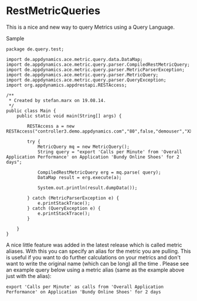 RestMetricQueries
=================

This is a nice and new way to query Metrics using a Query Language.


Sample

```
package de.query.test;

import de.appdynamics.ace.metric.query.data.DataMap;
import de.appdynamics.ace.metric.query.parser.CompiledRestMetricQuery;
import de.appdynamics.ace.metric.query.parser.MetricParserException;
import de.appdynamics.ace.metric.query.parser.MetricQuery;
import de.appdynamics.ace.metric.query.parser.QueryException;
import org.appdynamics.appdrestapi.RESTAccess;

/**
 * Created by stefan.marx on 19.08.14.
 */
public class Main {
    public static void main(String[] args) {

        RESTAccess a = new RESTAccess("controller3.demo.appdynamics.com","80",false,"demouser","XXXX","customer1");

        try {
            MetricQuery mq = new MetricQuery();
            String query = "export 'Calls per Minute' from 'Overall Application Performance' on Application 'Bundy Online Shoes' for 2 days";

            CompiledRestMetricQuery erg = mq.parse( query);
            DataMap result = erg.execute(a);

            System.out.println(result.dumpData());

        } catch (MetricParserException e) {
            e.printStackTrace();
        } catch (QueryException e) {
            e.printStackTrace();
        }

    }
}
``` 

A nice little feature was added in the latest release which is called metric aliases. With this you can specify an alias for the metric you are pulling. This is useful if you want to do further calculations on your metrics and don't want to write the original name (which can be long) all the time .
Please see an example query below using a metric alias (same as the example above just with the alias):

```
export 'Calls per Minute' as calls from 'Overall Application Performance' on Application 'Bundy Online Shoes' for 2 days

```